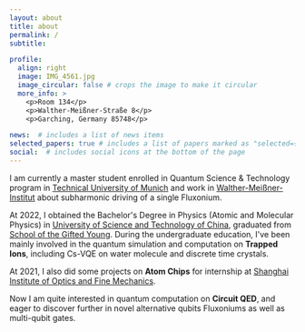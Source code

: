 ```yaml
---
layout: about
title: about
permalink: /
subtitle: 

profile:
  align: right
  image: IMG_4561.jpg
  image_circular: false # crops the image to make it circular
  more_info: >
    <p>Room 134</p>
    <p>Walther-Meißner-Straße 8</p>
    <p>Garching, Germany 85748</p>

news:  # includes a list of news items
selected_papers: true # includes a list of papers marked as "selected={true}"
social:  # includes social icons at the bottom of the page
---
```


I am currently a master student enrolled in Quantum Science & Technology program in [Technical University of Munich](https://www.tum.de/) and work in [Walther-Meißner-Institut](https://www.wmi.badw.de) about subharmonic driving of a single Fluxonium. 

At 2022, I obtained the Bachelor's Degree in Physics (Atomic and Molecular Physics) in [University of Science and Technology of China](https://en.ustc.edu.cn/), graduated from [School of the Gifted Young](http://en.scgy.ustc.edu.cn/).
During the undergraduate education, I've been mainly involved in the quantum simulation and computation on **Trapped Ions**, including Cs-VQE on water molecule and discrete time crystals. 

At 2021, I also did some projects on **Atom Chips** for internship at [Shanghai Institute of Optics and Fine Mechanics](http://english.siom.cas.cn/).

Now I am quite interested in quantum computation on **Circuit QED**, and eager to discover further in novel alternative qubits Fluxoniums as well as multi-qubit gates.

